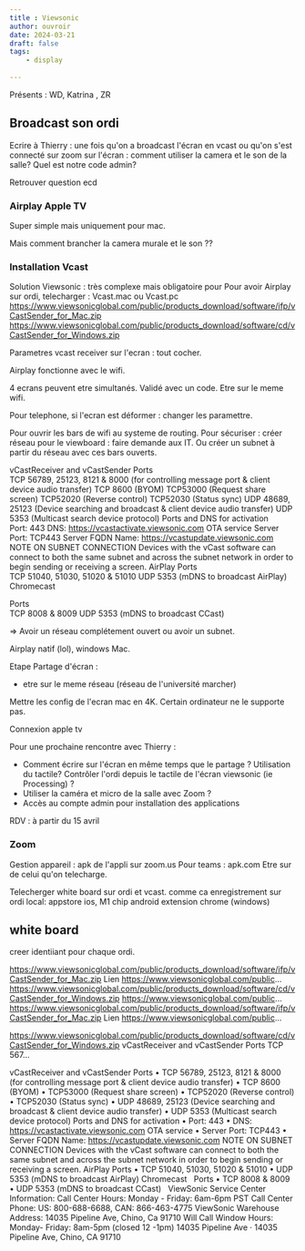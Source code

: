 ```yaml
---
title : Viewsonic
author: ouvroir
date: 2024-03-21
draft: false
tags:
    - display
    
---
```


Présents : WD, Katrina , ZR

## Broadcast son ordi 

Ecrire à Thierry : une fois qu'on a broadcast l'écran en vcast ou qu'on s'est connecté sur zoom sur l'écran : comment utiliser la camera et le son de la salle? 
Quel est notre code admin?

Retrouver question ecd


### Airplay Apple TV

Super simple mais uniquement pour mac. 

Mais comment brancher la camera murale et le son ?? 


### Installation Vcast

Solution Viewsonic : très complexe mais obligatoire pour 
Pour avoir Airplay sur ordi, telecharger : 
Vcast.mac ou Vcast.pc
https://www.viewsonicglobal.com/public/products_download/software/ifp/vCastSender_for_Mac.zip
https://www.viewsonicglobal.com/public/products_download/software/cd/vCastSender_for_Windows.zip

Parametres vcast receiver sur l'ecran : 
tout cocher. 

Airplay fonctionne avec le wifi. 

4 ecrans peuvent etre simultanés. 
Validé avec un code. Etre sur le meme wifi. 

Pour telephone, si l'ecran est déformer : changer les paramettre. 

Pour ouvrir les bars de wifi au systeme de routing. Pour sécuriser : créer réseau pour le viewboard : faire demande aux IT. 
Ou créer un subnet à partir du réseau avec ces bars ouverts. 

vCastReceiver and vCastSender
Ports	
TCP 56789, 25123, 8121 & 8000 (for controlling message port & client device audio transfer)
TCP 8600 (BYOM)
TCP53000 (Request share screen)
TCP52020 (Reverse control)
TCP52030 (Status sync)
UDP 48689, 25123 (Device searching and broadcast & client device audio transfer)
UDP 5353 (Multicast search device protocol)
Ports and DNS for activation	
Port: 443
DNS: https://vcastactivate.viewsonic.com
OTA service	
Server Port: TCP443
Server FQDN Name: https://vcastupdate.viewsonic.com
NOTE ON SUBNET CONNECTION
Devices with the vCast software can connect to both the same subnet and across the subnet network in order to begin sending or receiving a screen.
AirPlay
Ports	
TCP 51040, 51030, 51020 & 51010
UDP 5353 (mDNS to broadcast AirPlay)
Chromecast
 
Ports	
TCP 8008 & 8009
UDP 5353 (mDNS to broadcast CCast)
 
=> Avoir un réseau complétement ouvert ou avoir un subnet. 

Airplay natif (lol), windows Mac. 


Etape Partage d'écran : 
- etre sur le meme réseau (réseau de l'université marcher)


Mettre les config de l'ecran mac en 4K. Certain ordinateur ne le supporte pas. 


Connexion apple tv

Pour une prochaine rencontre avec Thierry :
- Comment écrire sur l'écran en même temps que le partage ? Utilisation du tactile? Contrôler l'ordi depuis le tactile de l'écran viewsonic (ie Processing) ?
- Utiliser la caméra et micro de la salle avec Zoom ?
- Accès au compte admin pour installation des applications

RDV : à partir du 15 avril


 
### Zoom

Gestion appareil : apk de l'appli sur zoom.us
Pour teams : apk.com
Etre sur de celui qu'on telecharge. 

Telecherger white board sur ordi et vcast. comme ca enregistrement sur ordi local:
appstore ios, M1 chip
android
extension chrome (windows)


## white board 

creer identiiant pour chaque ordi. 

https://www.viewsonicglobal.com/public/products_download/software/ifp/vCastSender_for_Mac.zip
Lien https://www.viewsonicglobal.com/public... 
https://www.viewsonicglobal.com/public/products_download/software/cd/vCastSender_for_Windows.zip
https://www.viewsonicglobal.com/public... 
https://www.viewsonicglobal.com/public/products_download/software/ifp/vCastSender_for_Mac.zip
Lien https://www.viewsonicglobal.com/public... 

https://www.viewsonicglobal.com/public/products_download/software/cd/vCastSender_for_Windows.zip
vCastReceiver and vCastSender Ports TCP 567...  

vCastReceiver and vCastSender
Ports	•	TCP 56789, 25123, 8121 & 8000 (for controlling message port & client device audio transfer)
	•	TCP 8600 (BYOM)
	•	TCP53000 (Request share screen)
	•	TCP52020 (Reverse control)
	•	TCP52030 (Status sync)
	•	UDP 48689, 25123 (Device searching and broadcast & client device audio transfer)
	•	UDP 5353 (Multicast search device protocol)
Ports and DNS for activation	•	Port: 443
	•	DNS: https://vcastactivate.viewsonic.com
OTA service	•	Server Port: TCP443
	•	Server FQDN Name: https://vcastupdate.viewsonic.com
NOTE ON SUBNET CONNECTION
Devices with the vCast software can connect to both the same subnet and across the subnet network in order to begin sending or receiving a screen.
AirPlay
Ports	•	TCP 51040, 51030, 51020 & 51010
	•	UDP 5353 (mDNS to broadcast AirPlay)
Chromecast
 
Ports	•	TCP 8008 & 8009
	•	UDP 5353 (mDNS to broadcast CCast)
 
ViewSonic Service Center Information: Call Center Hours: Monday - Friday: 6am-6pm PST Call Center Phone: US: 800-688-6688, CAN: 866-463-4775 ViewSonic Warehouse Address: 14035 Pipeline Ave, Chino, Ca 91710 Will Call Window Hours: Monday- Friday: 8am-5pm (closed 12 -1pm)
14035 Pipeline Ave · 14035 Pipeline Ave, Chino, CA 91710

